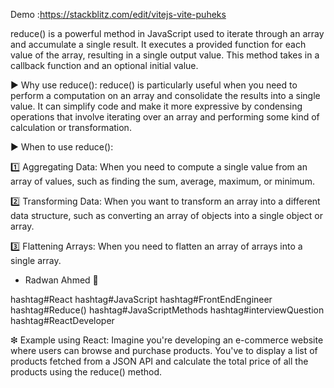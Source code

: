 Demo :https://stackblitz.com/edit/vitejs-vite-puheks

reduce() is a powerful method in JavaScript used to iterate through an array and accumulate a single result. It executes a provided function for each value of the array, resulting in a single output value. This method takes in a callback function and an optional initial value.

▶ Why use reduce():
reduce() is particularly useful when you need to perform a computation on an array and consolidate the results into a single value. It can simplify code and make it more expressive by condensing operations that involve iterating over an array and performing some kind of calculation or transformation.

▶ When to use reduce():

1️⃣ Aggregating Data: When you need to compute a single value from an array of values, such as finding the sum, average, maximum, or minimum.

2️⃣ Transforming Data: When you want to transform an array into a different data structure, such as converting an array of objects into a single object or array.

3️⃣ Flattening Arrays: When you need to flatten an array of arrays into a single array.

- Radwan Ahmed 🚀

hashtag#React hashtag#JavaScript hashtag#FrontEndEngineer hashtag#Reduce() hashtag#JavaScriptMethods
hashtag#interviewQuestion hashtag#ReactDeveloper

❇ Example using React:
Imagine you're developing an e-commerce website where users can browse and purchase products. You've to display a list of products fetched from a JSON API and calculate the total price of all the products using the reduce() method.